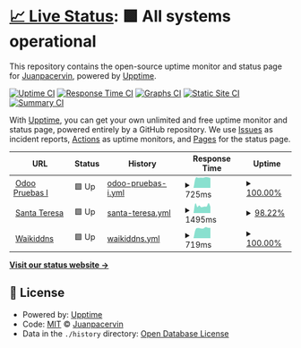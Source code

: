 # [📈 Live Status](https://Juanpacervin.github.io/waikipruebas): <!--live status--> **🟩 All systems operational**

This repository contains the open-source uptime monitor and status page for [Juanpacervin](https://Juanpacervin.github.io/waikipruebas), powered by [Upptime](https://github.com/upptime/upptime).

[![Uptime CI](https://github.com/Juanpacervin/waikipruebas/workflows/Uptime%20CI/badge.svg)](https://github.com/Juanpacervin/waikipruebas/actions?query=workflow%3A%22Uptime+CI%22)
[![Response Time CI](https://github.com/Juanpacervin/waikipruebas/workflows/Response%20Time%20CI/badge.svg)](https://github.com/Juanpacervin/waikipruebas/actions?query=workflow%3A%22Response+Time+CI%22)
[![Graphs CI](https://github.com/Juanpacervin/waikipruebas/workflows/Graphs%20CI/badge.svg)](https://github.com/Juanpacervin/waikipruebas/actions?query=workflow%3A%22Graphs+CI%22)
[![Static Site CI](https://github.com/Juanpacervin/waikipruebas/workflows/Static%20Site%20CI/badge.svg)](https://github.com/Juanpacervin/waikipruebas/actions?query=workflow%3A%22Static+Site+CI%22)
[![Summary CI](https://github.com/Juanpacervin/waikipruebas/workflows/Summary%20CI/badge.svg)](https://github.com/Juanpacervin/waikipruebas/actions?query=workflow%3A%22Summary+CI%22)

With [Upptime](https://upptime.js.org), you can get your own unlimited and free uptime monitor and status page, powered entirely by a GitHub repository. We use [Issues](https://github.com/Juanpacervin/waikipruebas/issues) as incident reports, [Actions](https://github.com/Juanpacervin/waikipruebas/actions) as uptime monitors, and [Pages](https://Juanpacervin.github.io/waikipruebas) for the status page.

<!--start: status pages-->
<!-- This summary is generated by Upptime (https://github.com/upptime/upptime) -->
<!-- Do not edit this manually, your changes will be overwritten -->
<!-- prettier-ignore -->
| URL | Status | History | Response Time | Uptime |
| --- | ------ | ------- | ------------- | ------ |
| <img alt="" src="https://favicons.githubusercontent.com/odoopruebas.ddns.net" height="13"> [Odoo Pruebas I](http://odoopruebas.ddns.net/) | 🟩 Up | [odoo-pruebas-i.yml](https://github.com/waikiservicios/upptimewaiki/commits/HEAD/history/odoo-pruebas-i.yml) | <details><summary><img alt="Response time graph" src="./graphs/odoo-pruebas-i/response-time-week.png" height="20"> 725ms</summary><br><a href="https://waikiservicios.github.io/upptimewaiki/history/odoo-pruebas-i"><img alt="Response time 1256" src="https://img.shields.io/endpoint?url=https%3A%2F%2Fraw.githubusercontent.com%2Fwaikiservicios%2Fupptimewaiki%2FHEAD%2Fapi%2Fodoo-pruebas-i%2Fresponse-time.json"></a><br><a href="https://waikiservicios.github.io/upptimewaiki/history/odoo-pruebas-i"><img alt="24-hour response time 735" src="https://img.shields.io/endpoint?url=https%3A%2F%2Fraw.githubusercontent.com%2Fwaikiservicios%2Fupptimewaiki%2FHEAD%2Fapi%2Fodoo-pruebas-i%2Fresponse-time-day.json"></a><br><a href="https://waikiservicios.github.io/upptimewaiki/history/odoo-pruebas-i"><img alt="7-day response time 725" src="https://img.shields.io/endpoint?url=https%3A%2F%2Fraw.githubusercontent.com%2Fwaikiservicios%2Fupptimewaiki%2FHEAD%2Fapi%2Fodoo-pruebas-i%2Fresponse-time-week.json"></a><br><a href="https://waikiservicios.github.io/upptimewaiki/history/odoo-pruebas-i"><img alt="30-day response time 1155" src="https://img.shields.io/endpoint?url=https%3A%2F%2Fraw.githubusercontent.com%2Fwaikiservicios%2Fupptimewaiki%2FHEAD%2Fapi%2Fodoo-pruebas-i%2Fresponse-time-month.json"></a><br><a href="https://waikiservicios.github.io/upptimewaiki/history/odoo-pruebas-i"><img alt="1-year response time 1256" src="https://img.shields.io/endpoint?url=https%3A%2F%2Fraw.githubusercontent.com%2Fwaikiservicios%2Fupptimewaiki%2FHEAD%2Fapi%2Fodoo-pruebas-i%2Fresponse-time-year.json"></a></details> | <details><summary><a href="https://waikiservicios.github.io/upptimewaiki/history/odoo-pruebas-i">100.00%</a></summary><a href="https://waikiservicios.github.io/upptimewaiki/history/odoo-pruebas-i"><img alt="All-time uptime 95.38%" src="https://img.shields.io/endpoint?url=https%3A%2F%2Fraw.githubusercontent.com%2Fwaikiservicios%2Fupptimewaiki%2FHEAD%2Fapi%2Fodoo-pruebas-i%2Fuptime.json"></a><br><a href="https://waikiservicios.github.io/upptimewaiki/history/odoo-pruebas-i"><img alt="24-hour uptime 100.00%" src="https://img.shields.io/endpoint?url=https%3A%2F%2Fraw.githubusercontent.com%2Fwaikiservicios%2Fupptimewaiki%2FHEAD%2Fapi%2Fodoo-pruebas-i%2Fuptime-day.json"></a><br><a href="https://waikiservicios.github.io/upptimewaiki/history/odoo-pruebas-i"><img alt="7-day uptime 100.00%" src="https://img.shields.io/endpoint?url=https%3A%2F%2Fraw.githubusercontent.com%2Fwaikiservicios%2Fupptimewaiki%2FHEAD%2Fapi%2Fodoo-pruebas-i%2Fuptime-week.json"></a><br><a href="https://waikiservicios.github.io/upptimewaiki/history/odoo-pruebas-i"><img alt="30-day uptime 95.64%" src="https://img.shields.io/endpoint?url=https%3A%2F%2Fraw.githubusercontent.com%2Fwaikiservicios%2Fupptimewaiki%2FHEAD%2Fapi%2Fodoo-pruebas-i%2Fuptime-month.json"></a><br><a href="https://waikiservicios.github.io/upptimewaiki/history/odoo-pruebas-i"><img alt="1-year uptime 95.38%" src="https://img.shields.io/endpoint?url=https%3A%2F%2Fraw.githubusercontent.com%2Fwaikiservicios%2Fupptimewaiki%2FHEAD%2Fapi%2Fodoo-pruebas-i%2Fuptime-year.json"></a></details>
| <img alt="" src="https://favicons.githubusercontent.com/santateresa.ddns.net" height="13"> [Santa Teresa](http://santateresa.ddns.net:37234/) | 🟩 Up | [santa-teresa.yml](https://github.com/waikiservicios/upptimewaiki/commits/HEAD/history/santa-teresa.yml) | <details><summary><img alt="Response time graph" src="./graphs/santa-teresa/response-time-week.png" height="20"> 1495ms</summary><br><a href="https://waikiservicios.github.io/upptimewaiki/history/santa-teresa"><img alt="Response time 1896" src="https://img.shields.io/endpoint?url=https%3A%2F%2Fraw.githubusercontent.com%2Fwaikiservicios%2Fupptimewaiki%2FHEAD%2Fapi%2Fsanta-teresa%2Fresponse-time.json"></a><br><a href="https://waikiservicios.github.io/upptimewaiki/history/santa-teresa"><img alt="24-hour response time 1324" src="https://img.shields.io/endpoint?url=https%3A%2F%2Fraw.githubusercontent.com%2Fwaikiservicios%2Fupptimewaiki%2FHEAD%2Fapi%2Fsanta-teresa%2Fresponse-time-day.json"></a><br><a href="https://waikiservicios.github.io/upptimewaiki/history/santa-teresa"><img alt="7-day response time 1495" src="https://img.shields.io/endpoint?url=https%3A%2F%2Fraw.githubusercontent.com%2Fwaikiservicios%2Fupptimewaiki%2FHEAD%2Fapi%2Fsanta-teresa%2Fresponse-time-week.json"></a><br><a href="https://waikiservicios.github.io/upptimewaiki/history/santa-teresa"><img alt="30-day response time 2067" src="https://img.shields.io/endpoint?url=https%3A%2F%2Fraw.githubusercontent.com%2Fwaikiservicios%2Fupptimewaiki%2FHEAD%2Fapi%2Fsanta-teresa%2Fresponse-time-month.json"></a><br><a href="https://waikiservicios.github.io/upptimewaiki/history/santa-teresa"><img alt="1-year response time 1896" src="https://img.shields.io/endpoint?url=https%3A%2F%2Fraw.githubusercontent.com%2Fwaikiservicios%2Fupptimewaiki%2FHEAD%2Fapi%2Fsanta-teresa%2Fresponse-time-year.json"></a></details> | <details><summary><a href="https://waikiservicios.github.io/upptimewaiki/history/santa-teresa">98.22%</a></summary><a href="https://waikiservicios.github.io/upptimewaiki/history/santa-teresa"><img alt="All-time uptime 88.51%" src="https://img.shields.io/endpoint?url=https%3A%2F%2Fraw.githubusercontent.com%2Fwaikiservicios%2Fupptimewaiki%2FHEAD%2Fapi%2Fsanta-teresa%2Fuptime.json"></a><br><a href="https://waikiservicios.github.io/upptimewaiki/history/santa-teresa"><img alt="24-hour uptime 100.00%" src="https://img.shields.io/endpoint?url=https%3A%2F%2Fraw.githubusercontent.com%2Fwaikiservicios%2Fupptimewaiki%2FHEAD%2Fapi%2Fsanta-teresa%2Fuptime-day.json"></a><br><a href="https://waikiservicios.github.io/upptimewaiki/history/santa-teresa"><img alt="7-day uptime 98.22%" src="https://img.shields.io/endpoint?url=https%3A%2F%2Fraw.githubusercontent.com%2Fwaikiservicios%2Fupptimewaiki%2FHEAD%2Fapi%2Fsanta-teresa%2Fuptime-week.json"></a><br><a href="https://waikiservicios.github.io/upptimewaiki/history/santa-teresa"><img alt="30-day uptime 80.27%" src="https://img.shields.io/endpoint?url=https%3A%2F%2Fraw.githubusercontent.com%2Fwaikiservicios%2Fupptimewaiki%2FHEAD%2Fapi%2Fsanta-teresa%2Fuptime-month.json"></a><br><a href="https://waikiservicios.github.io/upptimewaiki/history/santa-teresa"><img alt="1-year uptime 88.51%" src="https://img.shields.io/endpoint?url=https%3A%2F%2Fraw.githubusercontent.com%2Fwaikiservicios%2Fupptimewaiki%2FHEAD%2Fapi%2Fsanta-teresa%2Fuptime-year.json"></a></details>
| <img alt="" src="https://favicons.githubusercontent.com/waikiservicios.ddns.net" height="13"> [Waikiddns](http://waikiservicios.ddns.net/) | 🟩 Up | [waikiddns.yml](https://github.com/waikiservicios/upptimewaiki/commits/HEAD/history/waikiddns.yml) | <details><summary><img alt="Response time graph" src="./graphs/waikiddns/response-time-week.png" height="20"> 719ms</summary><br><a href="https://waikiservicios.github.io/upptimewaiki/history/waikiddns"><img alt="Response time 818" src="https://img.shields.io/endpoint?url=https%3A%2F%2Fraw.githubusercontent.com%2Fwaikiservicios%2Fupptimewaiki%2FHEAD%2Fapi%2Fwaikiddns%2Fresponse-time.json"></a><br><a href="https://waikiservicios.github.io/upptimewaiki/history/waikiddns"><img alt="24-hour response time 703" src="https://img.shields.io/endpoint?url=https%3A%2F%2Fraw.githubusercontent.com%2Fwaikiservicios%2Fupptimewaiki%2FHEAD%2Fapi%2Fwaikiddns%2Fresponse-time-day.json"></a><br><a href="https://waikiservicios.github.io/upptimewaiki/history/waikiddns"><img alt="7-day response time 719" src="https://img.shields.io/endpoint?url=https%3A%2F%2Fraw.githubusercontent.com%2Fwaikiservicios%2Fupptimewaiki%2FHEAD%2Fapi%2Fwaikiddns%2Fresponse-time-week.json"></a><br><a href="https://waikiservicios.github.io/upptimewaiki/history/waikiddns"><img alt="30-day response time 769" src="https://img.shields.io/endpoint?url=https%3A%2F%2Fraw.githubusercontent.com%2Fwaikiservicios%2Fupptimewaiki%2FHEAD%2Fapi%2Fwaikiddns%2Fresponse-time-month.json"></a><br><a href="https://waikiservicios.github.io/upptimewaiki/history/waikiddns"><img alt="1-year response time 818" src="https://img.shields.io/endpoint?url=https%3A%2F%2Fraw.githubusercontent.com%2Fwaikiservicios%2Fupptimewaiki%2FHEAD%2Fapi%2Fwaikiddns%2Fresponse-time-year.json"></a></details> | <details><summary><a href="https://waikiservicios.github.io/upptimewaiki/history/waikiddns">100.00%</a></summary><a href="https://waikiservicios.github.io/upptimewaiki/history/waikiddns"><img alt="All-time uptime 96.89%" src="https://img.shields.io/endpoint?url=https%3A%2F%2Fraw.githubusercontent.com%2Fwaikiservicios%2Fupptimewaiki%2FHEAD%2Fapi%2Fwaikiddns%2Fuptime.json"></a><br><a href="https://waikiservicios.github.io/upptimewaiki/history/waikiddns"><img alt="24-hour uptime 100.00%" src="https://img.shields.io/endpoint?url=https%3A%2F%2Fraw.githubusercontent.com%2Fwaikiservicios%2Fupptimewaiki%2FHEAD%2Fapi%2Fwaikiddns%2Fuptime-day.json"></a><br><a href="https://waikiservicios.github.io/upptimewaiki/history/waikiddns"><img alt="7-day uptime 100.00%" src="https://img.shields.io/endpoint?url=https%3A%2F%2Fraw.githubusercontent.com%2Fwaikiservicios%2Fupptimewaiki%2FHEAD%2Fapi%2Fwaikiddns%2Fuptime-week.json"></a><br><a href="https://waikiservicios.github.io/upptimewaiki/history/waikiddns"><img alt="30-day uptime 98.28%" src="https://img.shields.io/endpoint?url=https%3A%2F%2Fraw.githubusercontent.com%2Fwaikiservicios%2Fupptimewaiki%2FHEAD%2Fapi%2Fwaikiddns%2Fuptime-month.json"></a><br><a href="https://waikiservicios.github.io/upptimewaiki/history/waikiddns"><img alt="1-year uptime 96.89%" src="https://img.shields.io/endpoint?url=https%3A%2F%2Fraw.githubusercontent.com%2Fwaikiservicios%2Fupptimewaiki%2FHEAD%2Fapi%2Fwaikiddns%2Fuptime-year.json"></a></details>

<!--end: status pages-->

[**Visit our status website →**](https://Juanpacervin.github.io/waikipruebas)

## 📄 License

- Powered by: [Upptime](https://github.com/upptime/upptime)
- Code: [MIT](./LICENSE) © [Juanpacervin](https://Juanpacervin.github.io/waikipruebas)
- Data in the `./history` directory: [Open Database License](https://opendatacommons.org/licenses/odbl/1-0/)
